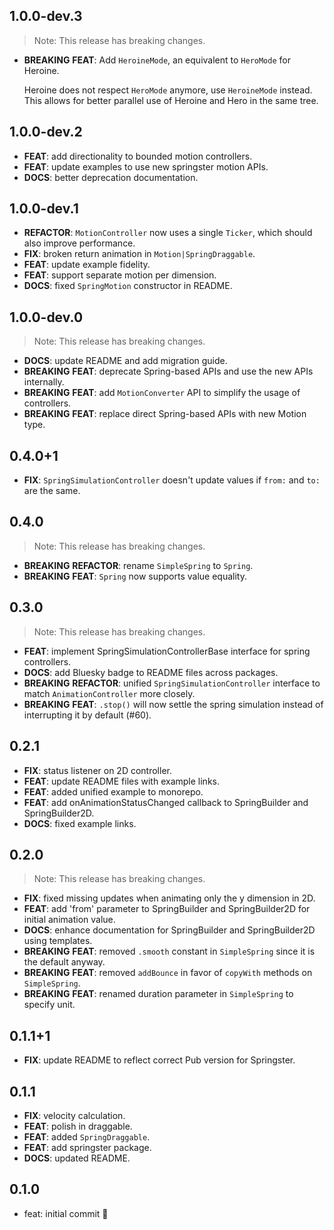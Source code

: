 ## 1.0.0-dev.3

> Note: This release has breaking changes.

 - **BREAKING** **FEAT**: Add `HeroineMode`, an equivalent to `HeroMode` for Heroine.

    Heroine does not respect `HeroMode` anymore, use `HeroineMode` instead.
    This allows for better parallel use of Heroine and Hero in the same tree.


## 1.0.0-dev.2

 - **FEAT**: add directionality to bounded motion controllers.
 - **FEAT**: update examples to use new springster motion APIs.
 - **DOCS**: better deprecation documentation.

## 1.0.0-dev.1

 - **REFACTOR**: `MotionController` now uses a single `Ticker`, which should also improve performance.
 - **FIX**: broken return animation in `Motion|SpringDraggable`.
 - **FEAT**: update example fidelity.
 - **FEAT**: support separate motion per dimension.
 - **DOCS**: fixed `SpringMotion` constructor in README.

## 1.0.0-dev.0

> Note: This release has breaking changes.

 - **DOCS**: update README and add migration guide.
 - **BREAKING** **FEAT**: deprecate Spring-based APIs and use the new APIs internally.
 - **BREAKING** **FEAT**: add `MotionConverter` API to simplify the usage of controllers.
 - **BREAKING** **FEAT**: replace direct Spring-based APIs with new Motion type.

## 0.4.0+1

 - **FIX**: `SpringSimulationController` doesn't update values if `from:` and `to:` are the same.

## 0.4.0

> Note: This release has breaking changes.

 - **BREAKING** **REFACTOR**: rename `SimpleSpring` to `Spring`.
 - **BREAKING** **FEAT**: `Spring` now supports value equality.

## 0.3.0

> Note: This release has breaking changes.

 - **FEAT**: implement SpringSimulationControllerBase interface for spring controllers.
 - **DOCS**: add Bluesky badge to README files across packages.
 - **BREAKING** **REFACTOR**: unified `SpringSimulationController` interface to match `AnimationController` more closely.
 - **BREAKING** **FEAT**: `.stop()` will now settle the spring simulation instead of interrupting it by default (#60).

## 0.2.1

 - **FIX**: status listener on 2D controller.
 - **FEAT**: update README files with example links.
 - **FEAT**: added unified example to monorepo.
 - **FEAT**: add onAnimationStatusChanged callback to SpringBuilder and SpringBuilder2D.
 - **DOCS**: fixed example links.

## 0.2.0

> Note: This release has breaking changes.

 - **FIX**: fixed missing updates when animating only the y dimension in 2D.
 - **FEAT**: add 'from' parameter to SpringBuilder and SpringBuilder2D for initial animation value.
 - **DOCS**: enhance documentation for SpringBuilder and SpringBuilder2D using templates.
 - **BREAKING** **FEAT**: removed `.smooth` constant in `SimpleSpring` since it is the default anyway.
 - **BREAKING** **FEAT**: removed `addBounce` in favor of `copyWith` methods on `SimpleSpring`.
 - **BREAKING** **FEAT**: renamed duration parameter in `SimpleSpring` to specify unit.

## 0.1.1+1

 - **FIX**: update README to reflect correct Pub version for Springster.

## 0.1.1

 - **FIX**: velocity calculation.
 - **FEAT**: polish in draggable.
 - **FEAT**: added `SpringDraggable`.
 - **FEAT**: add springster package.
 - **DOCS**: updated README.

## 0.1.0

- feat: initial commit 🎉
